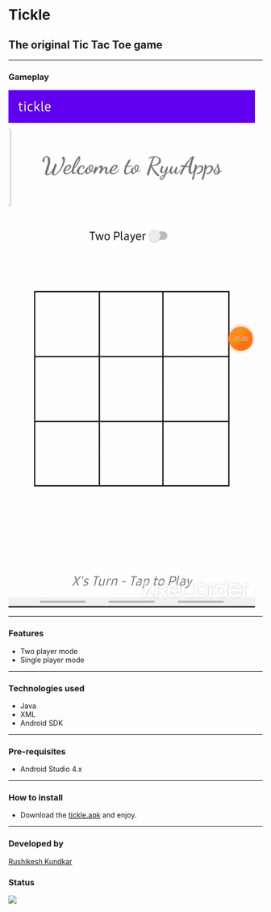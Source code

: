 # Tickle
## The original Tic Tac Toe game

<hr />

### Gameplay

<div>
    <img src="screenshots/gameplay.gif" style="align:center;" />
</div>

<hr />

### Features

 - Two player mode
 - Single player mode

<hr />

### Technologies used

- Java
- XML
- Android SDK

<hr />

### Pre-requisites

- Android Studio 4.x

<hr />

### How to install
- Download the [tickle.apk](https://github.com/RRkundkar777/tickle/raw/master/tickle.apk) and enjoy.

<hr />

### Developed by
[Rushikesh Kundkar](https://github.com/RRkundkar777) <br>

### Status
<img src="https://img.shields.io/badge/-Under Development-brightgreen?logo=travis">